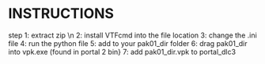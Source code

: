 # INSTRUCTIONS

step 1: extract zip \n
2: install VTFcmd into the file location
3: change the .ini file
4: run the python file
5: add to your pak01_dir folder
6: drag pak01_dir into vpk.exe (found in portal 2 bin}
7: add pak01_dir.vpk to portal_dlc3
